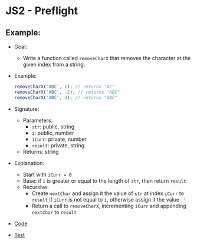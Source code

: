 # JS2 - Preflight

## Example:

- Goal:

  - Write a function called `removeCharX` that removes the character at the given index from a string.

- Example:

  ```js
  removeCharX('ABC', 1); // returns "AC"
  removeCharX('ABC', -2); // returns "ABC"
  removeCharX('ABC', 4); // returns "ABC"
  ```

- Signature:
  - Parameters:
    - `str`: public, string
    - `i`: public, number
    - `iCurr`: private, number
    - `result`: private, string
  - Returns: string
- Explanation:
  - Start with `iCurr = 0`
  - Base: if `i` is greater or equal to the length of `str`, then return `result`
  - Recursive:
    - Create `nextChar` and assign it the value of `str` at index `iCurr` to `result` if `iCurr` is not equal to `i`, otherwise assign it the value `''`
    - Return a call to `removeCharX`, incrementing `iCurr` and appending `nextChar` to `result`
- [Code](remove-char-x.js)
- [Test](remove-char-x.test.js)
